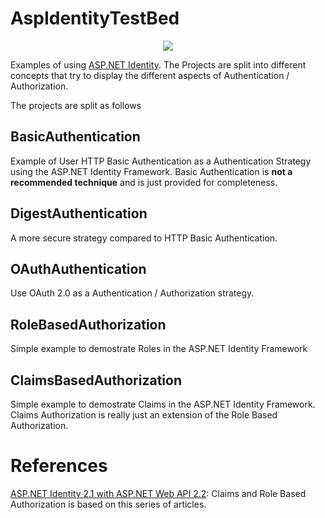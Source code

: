 # AspIdentityTestBed

<p align="center"><img src="https://ci.appveyor.com/api/projects/status/github/stevenandrewcarter/aspidentitytestbed?svg=true"></p>

Examples of using [ASP.NET Identity](http://www.asp.net/identity). The Projects are split into different concepts that try to display the different 
aspects of Authentication / Authorization.

The projects are split as follows

## BasicAuthentication

Example of User HTTP Basic Authentication as a Authentication Strategy using the ASP.NET Identity Framework.
Basic Authentication is **not a recommended technique** and is just provided for completeness.

## DigestAuthentication

A more secure strategy compared to HTTP Basic Authentication.

## OAuthAuthentication

Use OAuth 2.0 as a Authentication / Authorization strategy.

## RoleBasedAuthorization

Simple example to demostrate Roles in the ASP.NET Identity Framework

## ClaimsBasedAuthorization

Simple example to demostrate Claims in the ASP.NET Identity Framework. Claims Authorization is really just an extension of the Role Based Authorization.

# References

[ASP.NET Identity 2.1 with ASP.NET Web API 2.2](http://bitoftech.net/2015/01/21/asp-net-identity-2-with-asp-net-web-api-2-accounts-management/): Claims and Role Based Authorization is based on this series of articles.
